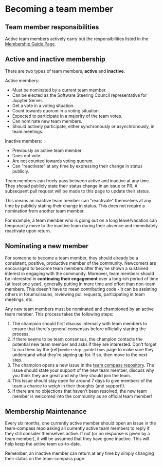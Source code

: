 # Becoming a team member

## Team member responsibilities

Active team members actively carry out the responsibilities listed in the [Membership Guide Page](membership_guidelines).

## Active and inactive membership

There are two types of team members, **active** and **inactive**.

Active members:

* Must be nominated by a current team member.
* Can be elected as the Software Steering Council representative for Jupyter Server.
* Get a vote in a voting situation.
* Count towards quorum in a voting situation.
* Expected to participate in a majority of the team votes.
* Can nominate new team members.
* Should actively participate, either synchronously or asynchronously, in team meetings.

Inactive members:

* Previously an active team member
* Does not vote.
* Are not counted towards voting quorum.
* Can "reactivate" at any time by expressing their change in status publicly.

Team members can freely pass between active and inactive at any time. They *should* publicly state their status change in an issue or PR. A subsequent pull request will be made to this page to update their status.

This means an inactive team member can "reactivate" themselves at any time by publicly stating their change in status. This does not require a nomination from another team member.

For example, a team member who is going out on a long leave/vacation can temporarily move to the inactive team during their absence and immediately reactivate upon return.

## Nominating a new member

For someone to become a team member, they should already be a consistent,
positive, productive member of the community. Newcomers are encouraged to
become team members after they've shown a sustained interest in
engaging with the community. Moreover, team members should be interested in
**continuing their engagement** over a long-ish period of time (at least one year), generally
putting in more time and effort than non-team members. This doesn't have to
mean contributing code - it can be assisting others in forums/issues, reviewing
pull requests, participating in team meetings, etc.

Any new team members must be nominated and championed by an active team member.
This process takes the following steps:

1. The champion should first discuss internally with team members to 
   ensure that there's general consensus before officially starting
   the process.
2. If there seems to be team consensus,
   the champion contacts the potential new team member and asks if they are
   interested. Don't forget to run them by the {ref}`membership_guidelines`
   page to make sure they understand what they're signing up for.
   If so, then move to the next step.
3. The champion opens a new issue in the [team compass repository](https://github.com/jupyter-server/team-compass>).
   The issue should state your support of the new team member, discuss why
   you think they are great and why they should join the team.
4. This issue should stay open for around 7 days to give members of the team
   a chance to weigh in their thoughts (and support!).
5. If there are no objections that haven't been resolved, the new team member
   is welcomed into the community as an official team member!

## Membership Maintenance

Every six months, one currently active member should open an issue in the team-compass repo asking all currently active team members to reply if they still consider themselves active. If not (or no response is given by a team member), it will be assumed that they have gone inactive. This will help keep the active team up-to-date.

Remember, an inactive member can return at any time by simply changing their status on the team-compass page.
